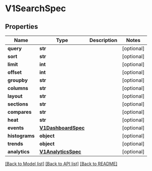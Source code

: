 # V1SearchSpec


## Properties
Name | Type | Description | Notes
------------ | ------------- | ------------- | -------------
**query** | **str** |  | [optional] 
**sort** | **str** |  | [optional] 
**limit** | **int** |  | [optional] 
**offset** | **int** |  | [optional] 
**groupby** | **str** |  | [optional] 
**columns** | **str** |  | [optional] 
**layout** | **str** |  | [optional] 
**sections** | **str** |  | [optional] 
**compares** | **str** |  | [optional] 
**heat** | **str** |  | [optional] 
**events** | [**V1DashboardSpec**](V1DashboardSpec.md) |  | [optional] 
**histograms** | **object** |  | [optional] 
**trends** | **object** |  | [optional] 
**analytics** | [**V1AnalyticsSpec**](V1AnalyticsSpec.md) |  | [optional] 

[[Back to Model list]](../README.md#documentation-for-models) [[Back to API list]](../README.md#documentation-for-api-endpoints) [[Back to README]](../README.md)



